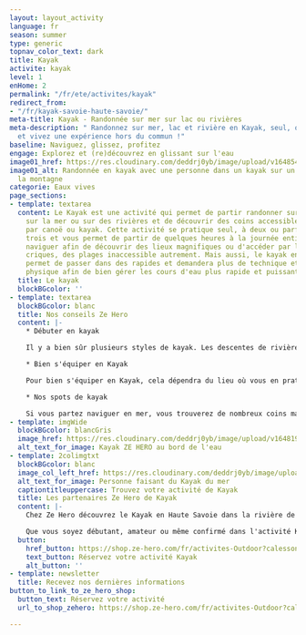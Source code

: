 ```yaml
---
layout: layout_activity
language: fr
season: summer
type: generic
topnav_color_text: dark
title: Kayak
activite: kayak
level: 1
enHome: 2
permalink: "/fr/ete/activites/kayak"
redirect_from:
- "/fr/kayak-savoie-haute-savoie/"
meta-title: Kayak - Randonnée sur mer sur lac ou rivières
meta-description: " Randonnez sur mer, lac et rivière en Kayak, seul, ou à plusieurs
  et vivez une expérience hors du commun !"
baseline: Naviguez, glissez, profitez
engage: Explorez et (re)découvrez en glissant sur l'eau
image01_href: https://res.cloudinary.com/deddrj0yb/image/upload/v1648545630/website/summer/christian-bowen-uknf_4Umtqc-unsplash.jpg
image01_alt: Randonnée en kayak avec une personne dans un kayak sur un lac face à
  la montagne
categorie: Eaux vives
page_sections:
- template: textarea
  content: Le Kayak est une activité qui permet de partir randonner sur des lacs,
    sur la mer ou sur des rivières et de découvrir des coins accessibles uniquement
    par canoë ou kayak. Cette activité se pratique seul, à deux ou parfois même à
    trois et vous permet de partir de quelques heures à la journée entière. Partez
    naviguer afin de découvrir des lieux magnifiques ou d'accéder par l'eau à des
    criques, des plages inaccessible autrement. Mais aussi, le kayak en rivière vous
    permet de passer dans des rapides et demandera plus de technique et de condition
    physique afin de bien gérer les cours d'eau plus rapide et puissant.
  title: Le kayak
  blockBGcolor: ''
- template: textarea
  blockBGcolor: blanc
  title: Nos conseils Ze Hero
  content: |-
    * Débuter en kayak

    Il y a bien sûr plusieurs styles de kayak. Les descentes de rivières et de rapides demandent de la technique en fonction des rapides. Si vous randonnez en mer ou en lac, la navigation en mer sera un peu plus dure avec la houle. Vous allez apprendre tout ce qu'il faut le jour où vous débuterez. Débuter c'est savoir bien se positionner dans le kayak, c'est bien se positionner pour ramer et connaître les règles à respecter en fonction de l'environnement où on se trouve. Une activité que vous pouvez partager en famille, entre amis ou en couple. Vous pourrez être seul ou deux dans le kayak.

    * Bien s'équiper en Kayak

    Pour bien s'équiper en Kayak, cela dépendra du lieu où vous en pratiquez. Il vous faudra un maillot de bain, de la crème solaire et lunettes de soleil ainsi qu'un gilet de sauvetage. Si vous pratiquez le kayak en rivière, vous aurez besoin d'un casque, d'avoir des chaussures aux pieds et parfois un top ou une petite combinaison néoprène. Vous pouvez transporter vos affaires dans des bidons étanches et flottants. Pour finir, il vous faudra bien évidemment la pagaie à votre taille.

    * Nos spots de kayak

    Si vous partez naviguer en mer, vous trouverez de nombreux coins magnifiques. Partez naviguer sur le littoral de la Côte d'Azur vers le cap d'Antibes, des calanques de Marseille, de Saint Jean Cap Ferrat, dans l'Esterel, à Porquerolle et en Corse. En lac vous retrouverez le lac d'Annecy, de Sainte Croix, de Serre Ponçon, du Bourget, Léman et bien d'autres. En rivières vous pourrez avoir des descentes superbes en Ardeche, dans la Dranse, dans l'Isère, du Verdon, de la Roya et du Gard et l'Aveyron.
- template: imgWide
  blockBGcolor: blancGris
  image_href: https://res.cloudinary.com/deddrj0yb/image/upload/v1648195890/website/assets/Recadr%C3%A9es/kayak.png
  alt_text_for_image: Kayak ZE HERO au bord de l'eau
- template: 2colimgtxt
  blockBGcolor: blanc
  image_col_left_href: https://res.cloudinary.com/deddrj0yb/image/upload/v1648545630/website/summer/taylor-simpson-ROXggehIu7M-unsplash.jpg
  alt_text_for_image: Personne faisant du Kayak du mer
  captiontitleuppercase: Trouvez votre activité de Kayak
  title: Les partenaires Ze Hero de Kayak
  content: |-
    Chez Ze Hero découvrez le Kayak en Haute Savoie dans la rivière de la Dranse. Entre Thonon les Bains et Avoriaz, vous trouverez la base nautique 7 Aventures. Embarquer alors en canoë-kayak sur les rapides de la Dranse pour une expérience unique entre sensation, découverte et plaisir. Avec 7 Aventures, vous découvrirez le Airboat gonflable, une expérience à faire seul dans les rapides. Vous pourrez également partir à deux sur des kayaks gonflables.

    Que vous soyez débutant, amateur ou même confirmé dans l'activité Kayak, vous pourrez profiter pleinement d'un moment sensationnel dans un cadre magnifique.
  button:
    href_button: https://shop.ze-hero.com/fr/activites-Outdoor?calessonstype=all&catypegenderlistsummer=all&calessonsactivitytype=Kayak&start-date=
    text_button: Réservez votre activité Kayak
    alt_button: ''
- template: newsletter
  title: Recevez nos dernières informations
button_to_link_to_ze_hero_shop:
  button_text: Réservez votre activité
  url_to_shop_zehero: https://shop.ze-hero.com/fr/activites-Outdoor?calessonstype=all&catypegenderlistsummer=all&calessonsactivitytype=Kayak&start-date=

---
```

